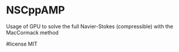 # NSCppAMP
Usage of GPU to solve the full Navier-Stokes (compressible) with the MacCormack method

#license
MIT
